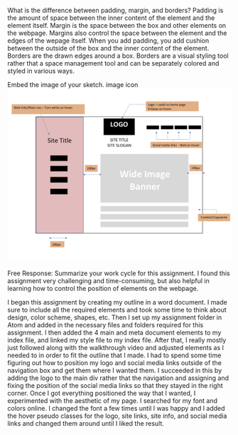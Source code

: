 What is the difference between padding, margin, and borders?
Padding is the amount of space between the inner content of the element and the element itself. Margin is the space between the box and other elements on the webpage. Margins also control the space between the element and the edges of the wepage itself. When you add padding, you add cushion between the outside of the box and the inner content of the element. Borders are the drawn edges around a box. Borders are a visual styling tool rather that a space management tool and can be separately colored and styled in various ways.

Embed the image of your sketch. image icon
![Outline](./images/site-outline.jpg)

Free Response: Summarize your work cycle for this assignment.
I found this assignment very challenging and time-consuming, but also helpful in learning how to control the position of elements on the webpage. 

I began this assignment by creating my outline in a word document. I made sure to include all the required elements and took some time to think about design, color scheme, shapes, etc. Then I set up my assignment folder in Atom and added in the necessary files and folders required for this assignment. I then added the 4 main and meta document elements to my index file, and linked my style file to my index file. After that, I really mostly just followed along with the walkthrough video and adjusted elements as I needed to in order to fit the outline that I made. I had to spend some time figuring out how to position my logo and social media links outside of the navigation box and get them where I wanted them. I succeeded in this by adding the logo to the main div rather that the navigation and assigning and fixing the position of the social media links so that they stayed in the right corner. Once I got everything positioned the way that I wanted, I experimented with the aesthetic of my page. I searched for my font and colors online. I changed the font a few times until I was happy and I added the hover pseudo classes for the logo, site links, site info, and social media links and changed them around until I liked the result.
